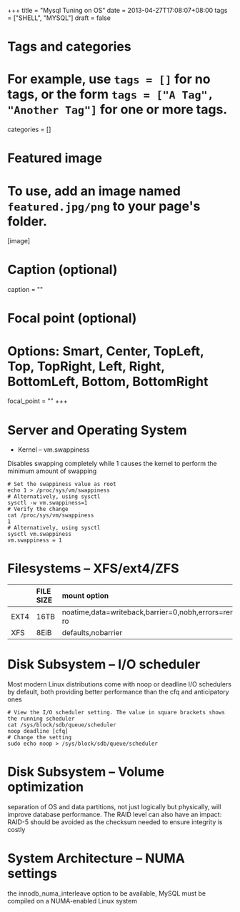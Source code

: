 +++
title = "Mysql Tuning on OS"
date = 2013-04-27T17:08:07+08:00
tags = ["SHELL", "MYSQL"]
draft = false

# Tags and categories
# For example, use `tags = []` for no tags, or the form `tags = ["A Tag", "Another Tag"]` for one or more tags.

categories = []

# Featured image
# To use, add an image named `featured.jpg/png` to your page's folder. 
[image]
  # Caption (optional)
  caption = ""

  # Focal point (optional)
  # Options: Smart, Center, TopLeft, Top, TopRight, Left, Right, BottomLeft, Bottom, BottomRight
  focal_point = ""
+++



# Server and Operating System

- Kernel – vm.swappiness

Disables swapping completely while 1 causes the kernel to perform the minimum amount of swapping

```
# Set the swappiness value as root
echo 1 > /proc/sys/vm/swappiness
# Alternatively, using sysctl
sysctl -w vm.swappiness=1
# Verify the change
cat /proc/sys/vm/swappiness
1
# Alternatively, using sysctl
sysctl vm.swappiness
vm.swappiness = 1
```


# Filesystems – XFS/ext4/ZFS

|| FILE SIZE| mount option
:---|:---|:---
EXT4| 16TB |   noatime,data=writeback,barrier=0,nobh,errors=remount-ro
XFS|  8EiB|   defaults,nobarrier



# Disk Subsystem – I/O scheduler 

Most modern Linux distributions come with noop or deadline I/O schedulers by default, 
both providing better performance than the cfq and anticipatory ones

```
# View the I/O scheduler setting. The value in square brackets shows the running scheduler
cat /sys/block/sdb/queue/scheduler
noop deadline [cfq]
# Change the setting
sudo echo noop > /sys/block/sdb/queue/scheduler
```

# Disk Subsystem – Volume optimization

separation of OS and data partitions, not just logically but physically, will 
improve database performance. The RAID level can also have an impact: RAID-5 
should be avoided as the checksum needed to ensure integrity is costly


# System Architecture – NUMA settings


the innodb_numa_interleave option to be available, MySQL must be compiled on a NUMA-enabled Linux system